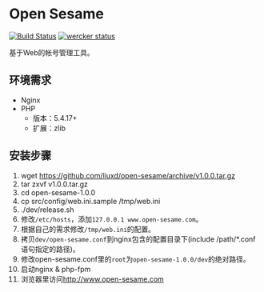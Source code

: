 Open Sesame
============
[![Build Status](https://drone.io/github.com/liuxd/open-sesame/status.png)](https://drone.io/github.com/liuxd/open-sesame/latest)
[![wercker status](https://app.wercker.com/status/e235d5b6a0dc8cfaf7199fe18a074ded/s/ "wercker status")](https://app.wercker.com/project/bykey/e235d5b6a0dc8cfaf7199fe18a074ded)

基于Web的帐号管理工具。

## 环境需求
+ Nginx
+ PHP
    + 版本：5.4.17+
    + 扩展：zlib

## 安装步骤
1. wget https://github.com/liuxd/open-sesame/archive/v1.0.0.tar.gz
1. tar zxvf v1.0.0.tar.gz
1. cd open-sesame-1.0.0
1. cp src/config/web.ini.sample /tmp/web.ini
1. ./dev/release.sh
1. 修改`/etc/hosts`，添加`127.0.0.1 www.open-sesame.com`。
1. 根据自己的需求修改`/tmp/web.ini`的配置。
1. 拷贝`dev/open-sesame.conf`到nginx包含的配置目录下(include /path/*.conf 语句指定的路径)。
1. 修改open-sesame.conf里的`root`为`open-sesame-1.0.0/dev`的绝对路径。
1. 启动nginx & php-fpm
1. 浏览器里访问<http://www.open-sesame.com>
